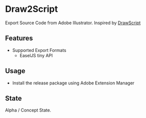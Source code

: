 # Draw2Script
Export Source Code from Adobe Illustrator.  Inspired by [DrawScript](http://drawscri.pt/)

## Features

 * Supported Export Formats
   * EaselJS tiny API

## Usage
 * Install the release package using Adobe Extension Manager
  
## State

Alpha / Concept State.
